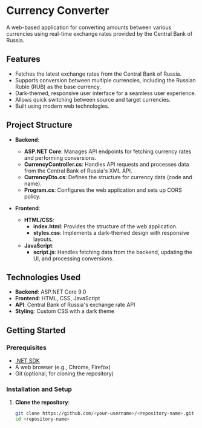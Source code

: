 # Currency Converter

A web-based application for converting amounts between various currencies using real-time exchange rates provided by the Central Bank of Russia.

## Features

- Fetches the latest exchange rates from the Central Bank of Russia.
- Supports conversion between multiple currencies, including the Russian Ruble (RUB) as the base currency.
- Dark-themed, responsive user interface for a seamless user experience.
- Allows quick switching between source and target currencies.
- Built using modern web technologies.

## Project Structure

- **Backend**:
  - **ASP.NET Core**: Manages API endpoints for fetching currency rates and performing conversions.
  - **CurrencyController.cs**: Handles API requests and processes data from the Central Bank of Russia's XML API.
  - **CurrencyDto.cs**: Defines the structure for currency data (code and name).
  - **Program.cs**: Configures the web application and sets up CORS policy.

- **Frontend**:
  - **HTML/CSS**:
    - **index.html**: Provides the structure of the web application.
    - **styles.css**: Implements a dark-themed design with responsive layouts.
  - **JavaScript**:
    - **script.js**: Handles fetching data from the backend, updating the UI, and processing conversions.

## Technologies Used

- **Backend**: ASP.NET Core 9.0
- **Frontend**: HTML, CSS, JavaScript
- **API**: Central Bank of Russia's exchange rate API
- **Styling**: Custom CSS with a dark theme

## Getting Started

### Prerequisites

- [.NET SDK](https://dotnet.microsoft.com/download)
- A web browser (e.g., Chrome, Firefox)
- Git (optional, for cloning the repository)

### Installation and Setup

1. **Clone the repository**:
   ```bash
   git clone https://github.com/<your-username>/<repository-name>.git
   cd <repository-name>
